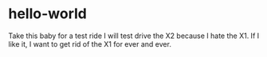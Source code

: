 # hello-world
Take this baby for a test ride
I will test drive the X2 because I hate the X1. If I like it, I want to get rid of the X1 for ever and ever.
